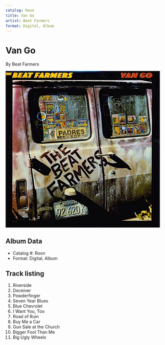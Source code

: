 ```yaml
---
catalog: Roon
title: Van Go
artist: Beat Farmers
format: Digital, Album
---
```


# Van Go

By Beat Farmers

![](../../assets/albumcovers/Beat_Farmers-Van_Go.png)

## Album Data

- Catalog #: Roon
- Format: Digital, Album


## Track listing


1. Riverside
2. Deceiver
3. Powderfinger
4. Seven Year Blues
5. Blue Chevrolet
6. I Want You, Too
7. Road of Ruin
8. Buy Me a Car
9. Gun Sale at the Church
10. Bigger Fool Than Me
11. Big Ugly Wheels

